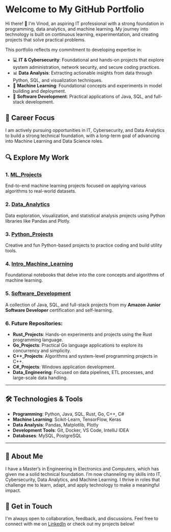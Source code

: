 # Welcome to My GitHub Portfolio

Hi there! 👋 I'm Vinod, an aspiring IT professional with a strong foundation in programming, data analytics, and machine learning. My journey into technology is built on continuous learning, experimentation, and creating projects that solve practical problems.  

This portfolio reflects my commitment to developing expertise in:  

- 💻 **IT & Cybersecurity**: Foundational and hands-on projects that explore system administration, network security, and secure coding practices.  
- 📊 **Data Analysis**: Extracting actionable insights from data through Python, SQL, and visualization techniques.  
- 🧠 **Machine Learning**: Foundational concepts and experiments in model building and deployment.
- 🔧 **Software Development**: Practical applications of Java, SQL, and full-stack development.     

## 💼 Career Focus  
I am actively pursuing opportunities in IT, Cybersecurity, and Data Analytics to build a strong technical foundation, with a long-term goal of advancing into Machine Learning and Data Science roles.

## 🔍 Explore My Work  

### 1. [ML_Projects](https://github.com/VinodAnbalagan/ML_Projects)
End-to-end machine learning projects focused on applying various algorithms to real-world datasets.

### 2. [Data_Analytics](https://github.com/VinodAnbalagan/Data_Analytics)
Data exploration, visualization, and statistical analysis projects using Python libraries like Pandas and Plotly.

### 3. [Python_Projects](https://github.com/VinodAnbalagan/Python_Projects)
Creative and fun Python-based projects to practice coding and build utility tools.

### 4. [Intro_Machine_Learning](https://github.com/VinodAnbalagan/Intro_Machine_Learning)
Foundational notebooks that delve into the core concepts and algorithms of machine learning.

### 5. [Software_Development](https://github.com/VinodAnbalagan/Software_Development)
A collection of Java, SQL, and full-stack projects from my **Amazon Junior Software Developer** certification and self-learning.

### 6. Future Repositories:
- **Rust_Projects**: Hands-on experiments and projects using the Rust programming language.
- **Go_Projects**: Practical Go language applications to explore its concurrency and simplicity.
- **C++_Projects**: Algorithms and system-level programming projects in C++.
- **C#_Projects**: Windows application development.
- **Data_Engineering**: Focused on data pipelines, ETL processes, and large-scale data handling.


---

## 🛠 Technologies & Tools
- **Programming**: Python, Java, SQL, Rust, Go, C++, C#
- **Machine Learning**: Scikit-Learn, TensorFlow, Keras
- **Data Analysis**: Pandas, Matplotlib, Plotly
- **Development Tools**: Git, Docker, VS Code, IntelliJ IDEA
- **Databases**: MySQL, PostgreSQL

---
## 🌟 About Me  
I have a Master’s in Engineering in Electronics and Computers, which has given me a solid technical foundation. I’m now channeling my skills into IT, Cybersecurity, Data Analytics, and Machine Learning. I thrive in roles that challenge me to learn, adapt, and apply technology to make a meaningful impact.  

## 🤝 Get in Touch
I'm always open to collaboration, feedback, and discussions. Feel free to connect with me on [LinkedIn](https://www.linkedin.com/in/vinod-anbalagan/) or check out my projects below!
